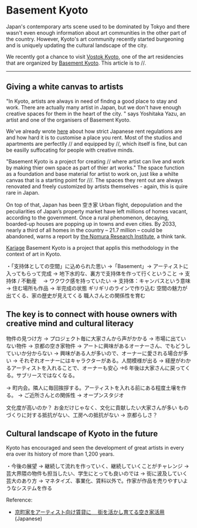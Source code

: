 # Basement Kyoto

Japan's contemporary arts scene used to be dominated by Tokyo and there wasn't even enough information about art communities in the other part of the country. However, Kyoto's art community recently started burgeoning and is uniquely updating the cultural landscape of the city.

We recently got a chance to visit [Vostok Kyoto](https://vostok-kyoto.jimdofree.com/about-1/), one of the art residencies that are organized by [Basement Kyoto](http://basementkyoto.jp/). This article is to //.

---

## Giving a white canvas to artists

"In Kyoto, artists are always in need of findng a good place to stay and work. There are actually many artist in Japan, but we don't have enough creative spaces for them in the heart of the city. " says Yoshitaka Yazu, an artist and one of the organisers of Basement Kyoto.

We've already wrote [here]() about how strict Japanese rent regulations are and how hard it is to customise a place you rent. Most of the studios and apartments are perfectlly // and equipped by //, which itself is fine, but can be easilly suffocating for people with creative minds.

"Basement Kyoto is a project for creating // where artist can live and work by making thier own space as part of thier art works." The space function as a foundation and base material for artist to work on, just like a whilte canvas that is a starting point for ///. The spaces they rent out are always renovated and freely customized by artists themselves - again, this is quire rare in Japan.

On top of that, Japan has been 空き家
Urban flight, depopulation and the peculiarities of Japan’s property market have left millions of homes vacant, according to the government. Once a rural phenomenon, decaying, boarded-up houses are popping up in towns and even cities. By 2033, nearly a third of all homes in the country – 21.7 million – could be abandoned, warns a report by [the Nomura Research Institute](https://www3.nhk.or.jp/nhkworld/nhknewsline/numbersoftheday/2017062601/), a think tank.

[Kariage](https://kariage-japan.com/kariageta/980/)
Basement Kyoto is a project that applis this methodology in the context of art in Kyoto.

・「支持体としての空間」に込められた思い
→「Basement」→ アーティストに入ってもらって完成
→ 地下水的な、裏方で支持体を作って行くということ
→ 支持体 / 不動産　 → ワクワク感を持っていたい
→ 支持体：キャンバスという意味
→ 住む場所も作品
→ 半完成の状態
ギリギリのラインで作り込む
空間の魅力が出てくる、家の歴史が見えてくる
職人さんとの関係性を育む

## The key is to connect with house owners with creative mind and cultural literacy

物件の見つけ方
→ プロジェクト毎に大家さんから声がかかる
→ 市場に出ていない物件
→ 京都の空き家物件
→ アートに興味があるオーナーさん、でもどうしていいか分からない
→ 興味がある人が多いので、オーナーに愛される場合が多い
→ それぞれオーナーにはキャラクターがある。人間模様が出る
→ 経歴がわかるアーティストを入れることで、オーナーも安心
→6 年後は大家さんに戻ってくる。サブリースではなくなる。

→ 町内会。隣人に毎回挨拶する。アーティストを入れる前にある程度土壌を作る。
→ ご近所さんとの関係性
→ オープンスタジオ

文化度が高いのか？
お金だけじゃなく、文化に貢献したい大家さんが多い
ものづくりに対する抵抗がない、工房への抵抗がない
→ 京都らしさ？

## Cultural landscape of Kyoto in the future

Kyoto has encouraged and seen the development of great artists in every era over its history of more than 1,200 years.

・今後の展望
→ 継続して流れを作っていく、継続していくことがチャレンジ
→ 芸大界隈の物件も担当したい、学生にとっても良いのでは
→ 街に波及していく芸大のあり方
→ マネタイズ、事業化、賃料以外で。作家が作品を売りやすいようなシステムを作る

Reference:

- [京町家をアーティスト向け賃貸に　
  街を活かし育てる空き家活用](https://kariage-japan.com/kariageta/980/) (Japanese)
